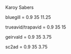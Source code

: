Karoy Sabers

bluegill = 0.9 35 11.25

trueavid/trapavid = 0.9 35 15

geirvald = 0.9 35 3.75

sc2ad = 0.9 35 3.75
